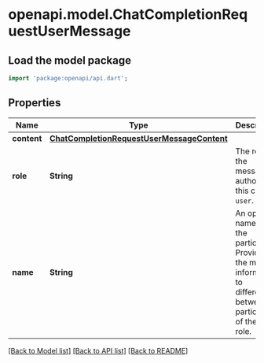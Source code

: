 # openapi.model.ChatCompletionRequestUserMessage

## Load the model package
```dart
import 'package:openapi/api.dart';
```

## Properties
Name | Type | Description | Notes
------------ | ------------- | ------------- | -------------
**content** | [**ChatCompletionRequestUserMessageContent**](ChatCompletionRequestUserMessageContent.md) |  | 
**role** | **String** | The role of the messages author, in this case `user`. | 
**name** | **String** | An optional name for the participant. Provides the model information to differentiate between participants of the same role. | [optional] 

[[Back to Model list]](../README.md#documentation-for-models) [[Back to API list]](../README.md#documentation-for-api-endpoints) [[Back to README]](../README.md)



